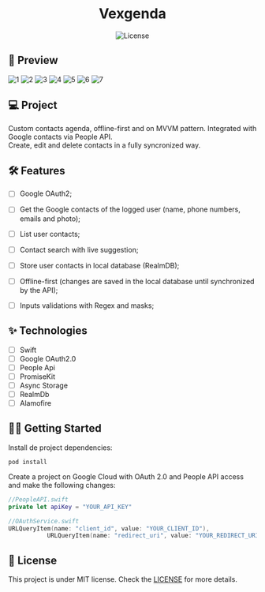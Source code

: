 <h1 align="center">
  Vexgenda
</h1>

<p align="center">
  <img alt="License" src="https://img.shields.io/static/v1?label=license&message=MIT&color=4895ef&labelColor=0A1033">

##  📱 Preview
![1](https://user-images.githubusercontent.com/65514572/148657199-28b2c0c2-17b3-40f6-bf4a-15a9eb2b3e11.png) ![2](https://user-images.githubusercontent.com/65514572/148657260-a49b902a-bfde-4bef-a149-930a10342595.png) 
![3](https://user-images.githubusercontent.com/65514572/148657349-f689e945-1e62-4005-a0f1-a47d8c124085.png) ![4](https://user-images.githubusercontent.com/65514572/148657364-c72f5d07-83b2-44fa-8784-ca8d96c6fd7b.png)
![5](https://user-images.githubusercontent.com/65514572/148657369-81379955-d2da-4b51-a831-2696951c0df1.png)
![6](https://user-images.githubusercontent.com/65514572/148657373-2768e37c-8bb1-4f09-ba1b-d7ebcc2b79cd.png)
![7](https://user-images.githubusercontent.com/65514572/148657377-5d19fcbb-ffb8-4ac6-9af3-50bf5376992f.png)

## 💻 Project
Custom contacts agenda, offline-first and on MVVM pattern. Integrated with Google contacts via People API.<br>
Create, edit and delete contacts in a fully syncronized way.

 
## :hammer_and_wrench: Features 

-   [ ] Google OAuth2;
-   [ ] Get the Google contacts of the logged user (name, phone numbers, emails and photo);
-   [ ] List user contacts;
-   [ ] Contact search with live suggestion;
-   [ ] Store user contacts in local database (RealmDB);
-   [ ] Offline-first (changes are saved in the local database until synchronized by the API);
-   [ ] Inputs validations with Regex and masks;


## ✨ Technologies

-   [ ] Swift
-   [ ] Google OAuth2.0  
-   [ ] People Api
-   [ ] PromiseKit
-   [ ] Async Storage
-   [ ] RealmDb
-   [ ] Alamofire

## 👨‍💻 Getting Started

Install de project dependencies: 
```shell
pod install
```

Create a project on Google Cloud with OAuth 2.0 and People API access
and make the following changes: 
 
 ```swift
 //PeopleAPI.swift
private let apiKey = "YOUR_API_KEY"
```

 ```swift
//OAuthService.swift
URLQueryItem(name: "client_id", value: "YOUR_CLIENT_ID"),
            URLQueryItem(name: "redirect_uri", value: "YOUR_REDIRECT_URI"),
```

## 📄 License

This project is under MIT license. Check the [LICENSE](LICENSE.md) for more details.

<br />
